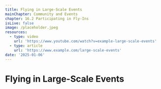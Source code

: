 ```yaml
---
title: Flying in Large-Scale Events
mainChapter: Community and Events
chapter: 16.2 Participating in Fly-Ins
isLive: false
image: /placeholder.jpeg
resources:
  - type: video
    url: 'https://www.youtube.com/watch?v=example-large-scale-events'
  - type: article
    url: 'https://www.example.com/large-scale-events'
date: '2025-01-06'
---
```


# Flying in Large-Scale Events
